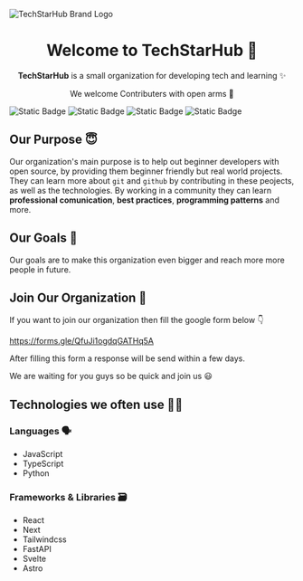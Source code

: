 
![TechStarHub Brand Logo](https://github.com/TechStarHub/.github/assets/85790967/15d77f8c-0b71-4d6b-bebe-435d449e92e0)

<h1 align="center">Welcome to TechStarHub 👋</h1>

<p align="center"> <b>TechStarHub</b> is a small organization for developing tech and learning ✨ </p>
<p align="center"> We welcome Contributers with open arms 🥳 </p> 


![Static Badge](https://img.shields.io/badge/contribute-green)
![Static Badge](https://img.shields.io/badge/learn-open_source-purple)
![Static Badge](https://img.shields.io/badge/difficulty-beginner_friendly-blue)
![Static Badge](https://img.shields.io/badge/gain-experience-14C38E)


## Our Purpose 😇
Our organization's main purpose is to help out beginner developers with open source, by providing them beginner friendly but real world projects. They can learn more about `git` and `github` by contributing in these peojects, as well as the technologies. By working in a community they can learn **professional comunication**, **best practices**,  **programming patterns** and more. 

## Our Goals 🥅
Our goals are to make this organization even bigger and reach more more people in future. 

## Join Our Organization 🏢
If you want to join our organization then fill the google form below 👇

https://forms.gle/QfuJi1ogdqGATHq5A

After filling this form a response will be send within a few days.

We are waiting for you guys so be quick and join us  😃

## Technologies we often use 👨‍💻

### Languages 🗣️
- JavaScript
- TypeScript
- Python

### Frameworks & Libraries 🗃️
- React
- Next
- Tailwindcss
- FastAPI
- Svelte
- Astro
